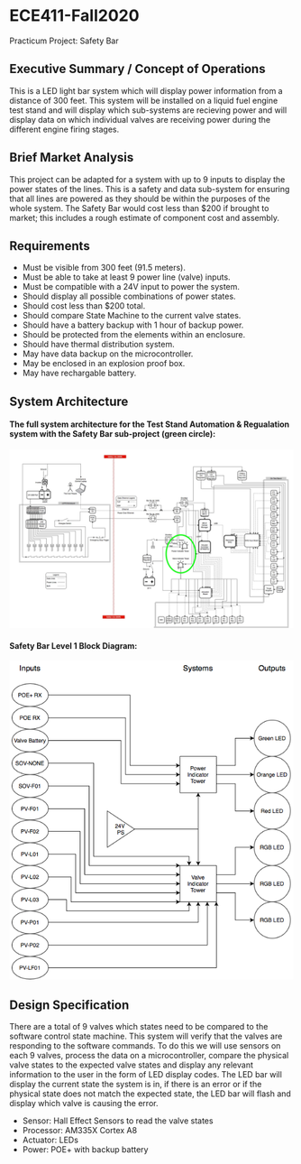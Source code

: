 # ECE411-Fall2020
Practicum Project: Safety Bar


## Executive Summary / Concept of Operations

This is a LED light bar system which will display power information from a distance of 300 feet. This system will be installed on a liquid fuel engine test stand and will display which sub-systems are recieving power and will display data on which individual valves are receiving power during the different engine firing stages. 

## Brief Market Analysis

This project can be adapted for a system with up to 9 inputs to display the power states of the lines. This is a safety and data sub-system for ensuring that all lines are powered as they should be within the purposes of the whole system. The Safety Bar would cost less than $200 if brought to market; this includes a rough estimate of component cost and assembly.

## Requirements

- Must be visible from 300 feet (91.5 meters).
- Must be able to take at least 9 power line (valve) inputs.
- Must be compatible with a 24V input to power the system.
- Should display all possible combinations of power states.
- Should cost less than $200 total.
- Should compare State Machine to the current valve states.
- Should have a battery backup with 1 hour of backup power.
- Should be protected from the elements within an enclosure.
- Should have thermal distribution system.
- May have data backup on the microcontroller.
- May be enclosed in an explosion proof box.
- May have rechargable battery.

## System Architecture

#### The full system architecture for the Test Stand Automation & Regualation system with the Safety Bar sub-project (green circle):
![TSAR System Architecture Practicum](https://github.com/jejor/ECE411-Fall2020/blob/main/Images/TSAR%20System%20Architecture-Practicum.jpg?raw=true)

#### Safety Bar Level 1 Block Diagram:
![Level 1 Block Diagram](https://github.com/jejor/ECE411-Fall2020/blob/main/Images/TSARsafeteybarLVL1.png?raw=true)

## Design Specification

There are a total of 9 valves which states need to be compared to the software control state machine. This system will verify that the valves are responding to the software commands. To do this we will use sensors on each 9 valves, process the data on a microcontroller, compare the physical valve states to the expected valve states and display any relevant information to the user in the form of LED display codes. The LED bar will display the current state the system is in, if there is an error or if the physical state does not match the expected state, the LED bar will flash and display which valve is causing the error. 

- Sensor: Hall Effect Sensors to read the valve states
- Processor: AM335X Cortex A8
- Actuator: LEDs
- Power: POE+ with backup battery
